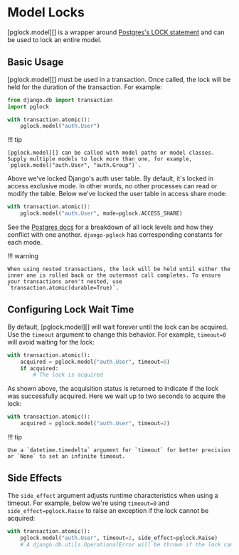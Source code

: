 # Model Locks

[pglock.model][] is a wrapper around [Postgres's LOCK statement](https://www.postgresql.org/docs/current/sql-lock.html) and can be used to lock an entire model.

## Basic Usage

[pglock.model][] must be used in a transaction. Once called, the lock will be held for the duration of the transaction. For example:

```python
from django.db import transaction
import pglock

with transaction.atomic():
    pglock.model("auth.User")
```

!!! tip

    [pglock.model][] can be called with model paths or model classes. Supply multiple models to lock more than one, for example, `pglock.model("auth.User", "auth.Group")`.

Above we've locked Django's auth user table. By default, it's locked in access exclusive mode. In other words, no
other processes can read or modify the table. Below we've locked the user table in access share mode:

```python
with transaction.atomic():
    pglock.model("auth.User", mode=pglock.ACCESS_SHARE)
```

See the [Postgres docs](https://www.postgresql.org/docs/current/explicit-locking.html#LOCKING-TABLES) for a breakdown of all lock levels and how they conflict with one another. `django-pglock` has corresponding constants for each mode.

!!! warning

    When using nested transactions, the lock will be held until either the inner one is rolled back or the outermost call completes. To ensure your transactions aren't nested, use `transaction.atomic(durable=True)`.

## Configuring Lock Wait Time

By default, [pglock.model][] will wait forever until the lock can be acquired.  Use the `timeout` argument to change this behavior.
For example, `timeout=0` will avoid waiting for the lock:

```python
with transaction.atomic():
    acquired = pglock.model("auth.User", timeout=0)
    if acquired:
        # The lock is acquired
```

As shown above, the acquisition status is returned to indicate if the lock was successfully acquired. Here we wait up to two seconds to acquire the lock:

```python
with transaction.atomic():
    acquired = pglock.model("auth.User", timeout=2)
```

!!! tip

    Use a `datetime.timedelta` argument for `timeout` for better precision or `None` to set an infinite timeout.

## Side Effects

The `side_effect` argument adjusts runtime characteristics when using a timeout. For example, below we're using `timeout=0` and `side_effect=pglock.Raise` to raise an exception if the lock cannot be acquired:

```python
with transaction.atomic():
    pglock.model("auth.User", timeout=2, side_effect=pglock.Raise)
    # A django.db.utils.OperationalError will be thrown if the lock cannot be acquired.
```
